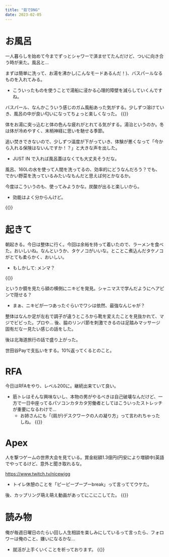 ```yaml
---
title: "茹でDNG"
date: 2023-02-05
---
```


# お風呂
一人暮らしを始めて今までずっとシャワーで済ませてたんだけど、ついに向き合う時が来た。風呂と...

まずは簡単に洗って、お湯を沸かし(こんなモードあるんだ！)、バスパールなるものを入れてみる。
- こういったものを使うことで湯船に浸かる心理的障壁を減らしていくんですね。

バスパール、なんかこういう感じのガム風船あった気がする。少しずつ溶けていき、風呂の中が良い匂いになってちょっと楽しくなった。
{{<tweet user="dango_bot" id="1621898483593809921">}}

体をお湯に突っ込むと体の色んな疲れがとれてる気がする。湯治というのか。冬は体が冷めやすく、末梢神経に思いを馳せる季節。

追い焚きできないので、少しずつ温度が下がっていき、体験が悪くなって「今から入れる保険はないんですか！？」と大きな声を出した。
- JUST IN で入れば風呂蓋はなくても大丈夫そうだな。

風呂、160Lの水を使って人間を洗ってるの、効率的にどうなんだろう？でも、でかい野菜を洗っているみたいなもんだと思えば何とかなるか。

今度はこういうのも、使ってみようかな。炭酸が出ると楽しいから。
- 効能はよく分からんけど。

{{<amazon asin="B076BC7FF1" title="BARTH バース 中性重炭酸入浴剤 9錠入り">}}


# 起きて
朝起きる。今日は整体に行く。今回は余裕を持って着いたので、ラーメンを食べた。おいしいね。なんというか、タケノコがいいな。とことこ煮込んだタケノコがとても柔らかく、おいしい。
- もしかして: メンマ？

{{<tweet user="dango_bot" id="1622240091648442368">}}

というか鏡を見たら額の横側にニキビを発見。シャニマスで学んだようにヘアピンで隠せる？
- まぁ、ニキビが一つあったぐらいでワシは依然、最強なんじゃが？

整体はなんか足が左右で調子が違うところから靴を変えたことを見抜かれて、マジでビビった。プロや...
後、脇のリンパ節を刺激できるのは足踏みマッサージ固有だなー見たい感じの話をした。

後は北海道旅行の話で盛り上がった。

世田谷Payで支払いをする。10%返ってくるとのこと。


# RFA
今日はRFAをやり、レベル200に。継続出来ていて良い。
- 筋トレはそんな興味ないし、本物の男がやるべきは自己破壊なんだけど、一方で一日中座ってるパソコンカタカタ労働者としてはこういったストレッチが重要になるわけで...
  - お姉さんにも「(肩が)デスクワークの人の凝り方」って言われちゃったしね。
{{<tweet user="dango_bot" id="1622215071622639617">}}

# Apex

人を撃つゲームの世界大会を見ている。賞金総額1.3億円(円安により増額中)英語でやってるけど、意外と聞き取れるな。

https://www.twitch.tv/nicewigg


- トイレ休憩のことを「ピーピープープーbreak」って言っててウケた。


後、カップリング萌え萌え動画があってにこにこしてた。
{{<tweet user="dango_bot" id="1621880873678168066">}}

# 読み物
俺が毎週日曜日のたらい回し人生相談を楽しみにしているって言ったら、フォロワーは俺のこと、嫌いになるかな...
- 就活が上手くいくことを祈っております。
{{<tweet user="dango_bot" id="1622161450495262720">}}

